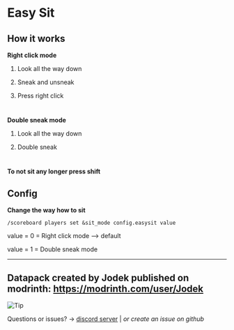 # Easy Sit

## How it works

**Right click mode**

1. Look all the way down
   
2. Sneak and unsneak
   
3. Press right click

#

**Double sneak mode**

1. Look all the way down
   
2. Double sneak

#

**To not sit any longer press shift**


## Config

**Change the way how to sit**

```
/scoreboard players set &sit_mode config.easysit value
```

value = 0 = Right click mode --> default

value = 1 = Double sneak mode


---

## Datapack created by Jodek published on modrinth: https://modrinth.com/user/Jodek

<picture>
   <source media="(prefers-color-scheme: light)" srcset="https://raw.githubusercontent.com/Mqxx/GitHub-Markdown/main/blockquotes/badge/light-theme/tip.svg">
  <img alt="Tip" src="https://raw.githubusercontent.com/Mqxx/GitHub-Markdown/main/blockquotes/badge/dark-theme/tip.svg">
 </picture><br>
 
Questions or issues? -> [discord server](https://discord.gg/z2n3qTzQY6) | _or create an issue on github_
